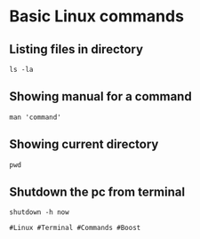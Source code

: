 # Basic Linux commands

## Listing files in directory
`ls -la` 

## Showing manual for a command
`man 'command'`

## Showing current directory
`pwd`

## Shutdown the pc from terminal
`shutdown -h now`

    #Linux #Terminal #Commands #Boost
